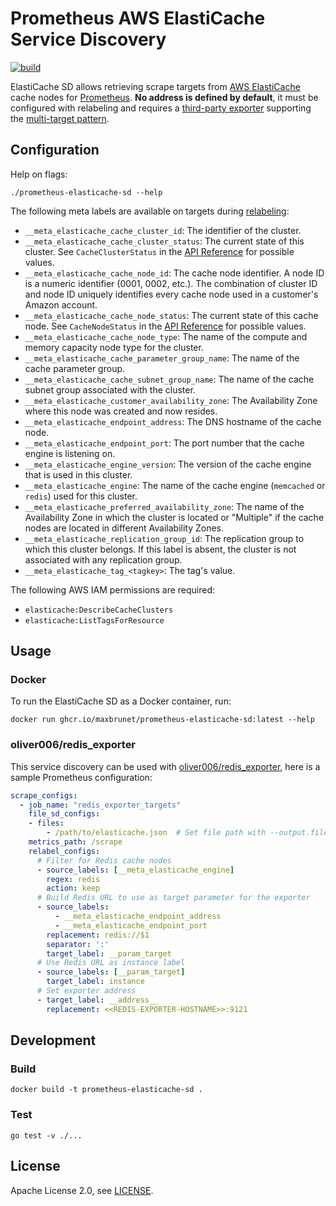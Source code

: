 # Prometheus AWS ElastiCache Service Discovery

[![build](https://github.com/maxbrunet/prometheus-elasticache-sd/actions/workflows/build.yml/badge.svg)](https://github.com/maxbrunet/prometheus-elasticache-sd/actions/workflows/build.yml)

ElastiCache SD allows retrieving scrape targets from [AWS ElastiCache](https://aws.amazon.com/elasticache/) cache nodes for [Prometheus](https://prometheus.io/). **No address is defined by default**, it must be configured with relabeling and requires a [third-party exporter](https://prometheus.io/docs/instrumenting/exporters/#third-party-exporters) supporting the [multi-target pattern](https://prometheus.io/docs/guides/multi-target-exporter/).

## Configuration

Help on flags:

```
./prometheus-elasticache-sd --help
```

The following meta labels are available on targets during [relabeling](https://prometheus.io/docs/prometheus/latest/configuration/configuration/#relabel_config):

* `__meta_elasticache_cache_cluster_id`: The identifier of the cluster.
* `__meta_elasticache_cache_cluster_status`: The current state of this cluster. See `CacheClusterStatus` in the [API Reference](https://docs.aws.amazon.com/AmazonElastiCache/latest/APIReference/API_CacheCluster.html) for possible values.
* `__meta_elasticache_cache_node_id`: The cache node identifier. A node ID is a numeric identifier (0001, 0002, etc.). The combination of cluster ID and node ID uniquely identifies every cache node used in a customer's Amazon account.
* `__meta_elasticache_cache_node_status`: The current state of this cache node. See `CacheNodeStatus` in the [API Reference](https://docs.aws.amazon.com/AmazonElastiCache/latest/APIReference/API_CacheNode.html) for possible values.
* `__meta_elasticache_cache_node_type`: The name of the compute and memory capacity node type for the cluster.
* `__meta_elasticache_cache_parameter_group_name`: The name of the cache parameter group.
* `__meta_elasticache_cache_subnet_group_name`: The name of the cache subnet group associated with the cluster.
* `__meta_elasticache_customer_availability_zone`: The Availability Zone where this node was created and now resides.
* `__meta_elasticache_endpoint_address`: The DNS hostname of the cache node.
* `__meta_elasticache_endpoint_port`: The port number that the cache engine is listening on.
* `__meta_elasticache_engine_version`: The version of the cache engine that is used in this cluster.
* `__meta_elasticache_engine`: The name of the cache engine (`memcached` or `redis`) used for this cluster.
* `__meta_elasticache_preferred_availability_zone`: The name of the Availability Zone in which the cluster is located or "Multiple" if the cache nodes are located in different Availability Zones.
* `__meta_elasticache_replication_group_id`: The replication group to which this cluster belongs. If this label is absent, the cluster is not associated with any replication group.
* `__meta_elasticache_tag_<tagkey>`: The tag's value.

The following AWS IAM permissions are required:

* `elasticache:DescribeCacheClusters`
* `elasticache:ListTagsForResource`

## Usage

### Docker

To run the ElastiCache SD as a Docker container, run:

```
docker run ghcr.io/maxbrunet/prometheus-elasticache-sd:latest --help
```

### oliver006/redis_exporter

This service discovery can be used with [oliver006/redis_exporter](https://github.com/oliver006/redis_exporter#prometheus-configuration-to-scrape-multiple-redis-hosts), here is a sample Prometheus configuration:

```yaml
scrape_configs:
  - job_name: "redis_exporter_targets"
    file_sd_configs:
    - files:
        - /path/to/elasticache.json  # Set file path with --output.file flag
    metrics_path: /scrape
    relabel_configs:
      # Filter for Redis cache nodes
      - source_labels: [__meta_elasticache_engine]
        regex: redis
        action: keep
      # Build Redis URL to use as target parameter for the exporter
      - source_labels:
          - __meta_elasticache_endpoint_address
          - __meta_elasticache_endpoint_port
        replacement: redis://$1
        separator: ':'
        target_label: __param_target
      # Use Redis URL as instance label
      - source_labels: [__param_target]
        target_label: instance
      # Set exporter address
      - target_label: __address__
        replacement: <<REDIS-EXPORTER-HOSTNAME>>:9121
```

## Development

### Build

```
docker build -t prometheus-elasticache-sd .
```

### Test

```
go test -v ./...
```

## License

Apache License 2.0, see [LICENSE](LICENSE).

